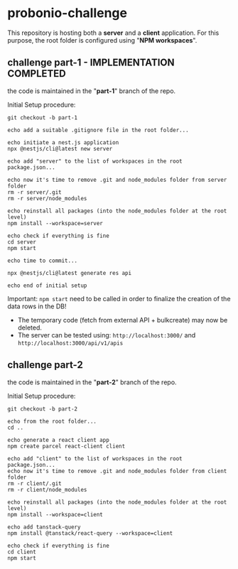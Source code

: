 # probonio-challenge

This repository is hosting both a **server** and a **client** application.
For this purpose, the root folder is configured using "**NPM workspaces**".

## challenge part-1 - IMPLEMENTATION COMPLETED

the code is maintained in the "**part-1**" branch of the repo.

Initial Setup procedure:

```shell
git checkout -b part-1

echo add a suitable .gitignore file in the root folder...

echo initiate a nest.js application
npx @nestjs/cli@latest new server

echo add "server" to the list of workspaces in the root package.json...

echo now it's time to remove .git and node_modules folder from server folder
rm -r server/.git
rm -r server/node_modules

echo reinstall all packages (into the node_modules folder at the root level)
npm install --workspace=server

echo check if everything is fine
cd server
npm start

echo time to commit...

npx @nestjs/cli@latest generate res api

echo end of initial setup
```

Important: `npm start` need to be called in order to finalize the creation of the data rows in the DB!

- The temporary code (fetch from external API + bulkcreate) may now be deleted.
- The server can be tested using: `http://localhost:3000/` and `http://localhost:3000/api/v1/apis`

## challenge part-2

the code is maintained in the "**part-2**" branch of the repo.

Initial Setup procedure:

```shell
git checkout -b part-2

echo from the root folder...
cd ..

echo generate a react client app
npm create parcel react-client client

echo add "client" to the list of workspaces in the root package.json...
echo now it's time to remove .git and node_modules folder from client folder
rm -r client/.git
rm -r client/node_modules

echo reinstall all packages (into the node_modules folder at the root level)
npm install --workspace=client

echo add tanstack-query
npm install @tanstack/react-query --workspace=client

echo check if everything is fine
cd client
npm start

```

